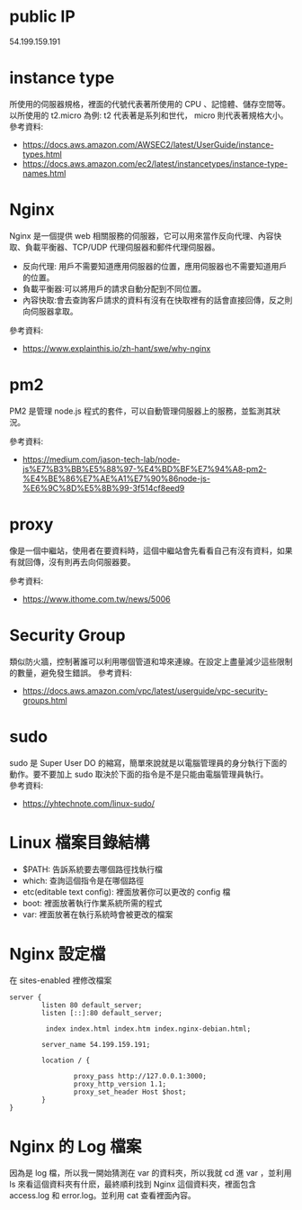 # public IP

54.199.159.191

# instance type

所使用的伺服器規格，裡面的代號代表著所使用的 CPU 、記憶體、儲存空間等。  
以所使用的 t2.micro 為例: t2 代表著是系列和世代， micro 則代表著規格大小。  
參考資料:

- https://docs.aws.amazon.com/AWSEC2/latest/UserGuide/instance-types.html
- https://docs.aws.amazon.com/ec2/latest/instancetypes/instance-type-names.html

# Nginx

Nginx 是一個提供 web 相關服務的伺服器，它可以用來當作反向代理、內容快取、負載平衡器、TCP/UDP 代理伺服器和郵件代理伺服器。

- 反向代理: 用戶不需要知道應用伺服器的位置，應用伺服器也不需要知道用戶的位置。
- 負載平衡器:可以將用戶的請求自動分配到不同位置。
- 內容快取:會去查詢客戶請求的資料有沒有在快取裡有的話會直接回傳，反之則向伺服器拿取。

參考資料:

- https://www.explainthis.io/zh-hant/swe/why-nginx

# pm2

PM2 是管理 node.js 程式的套件，可以自動管理伺服器上的服務，並監測其狀況。

參考資料:

- https://medium.com/jason-tech-lab/node-js%E7%B3%BB%E5%88%97-%E4%BD%BF%E7%94%A8-pm2-%E4%BE%86%E7%AE%A1%E7%90%86node-js-%E6%9C%8D%E5%8B%99-3f514cf8eed9

# proxy

像是一個中繼站，使用者在要資料時，這個中繼站會先看看自己有沒有資料，如果有就回傳，沒有則再去向伺服器要。

參考資料:

- https://www.ithome.com.tw/news/5006

# Security Group

類似防火牆，控制著誰可以利用哪個管道和埠來連線。在設定上盡量減少這些限制的數量，避免發生錯誤。
參考資料:

- https://docs.aws.amazon.com/vpc/latest/userguide/vpc-security-groups.html

# sudo

sudo 是 Super User DO 的縮寫，簡單來說就是以電腦管理員的身分執行下面的動作。要不要加上 sudo 取決於下面的指令是不是只能由電腦管理員執行。  
參考資料:

- https://yhtechnote.com/linux-sudo/

# Linux 檔案目錄結構

- $PATH: 告訴系統要去哪個路徑找執行檔
- which: 查詢這個指令是在哪個路徑
- etc(editable text config): 裡面放著你可以更改的 config 檔
- boot: 裡面放著執行作業系統所需的程式
- var: 裡面放著在執行系統時會被更改的檔案

# Nginx 設定檔

在 sites-enabled 裡修改檔案

```
server {
        listen 80 default_server;
        listen [::]:80 default_server;

         index index.html index.htm index.nginx-debian.html;

        server_name 54.199.159.191;

        location / {

                proxy_pass http://127.0.0.1:3000;
                proxy_http_version 1.1;
                proxy_set_header Host $host;
        }
}

```

# Nginx 的 Log 檔案

因為是 log 檔，所以我一開始猜測在 var 的資料夾，所以我就 cd 進 var ，並利用 ls 來看這個資料夾有什麽，最終順利找到 Nginx 這個資料夾，裡面包含 access.log 和 error.log。並利用 cat 查看裡面內容。
